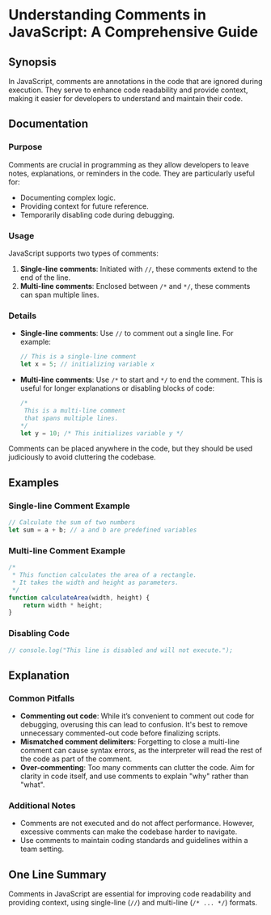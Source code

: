 <!--
Meta Description: # Understanding Comments in JavaScript: A Comprehensive Guide ## Synopsis In JavaScript, comments are annotations in the code that are ignored during ...
Meta Keywords: comments, code, line, comment, javascript
-->

# Understanding Comments in JavaScript: A Comprehensive Guide

## Synopsis
In JavaScript, comments are annotations in the code that are ignored during execution. They serve to enhance code readability and provide context, making it easier for developers to understand and maintain their code.

## Documentation
### Purpose
Comments are crucial in programming as they allow developers to leave notes, explanations, or reminders in the code. They are particularly useful for:
- Documenting complex logic.
- Providing context for future reference.
- Temporarily disabling code during debugging.

### Usage
JavaScript supports two types of comments:
1. **Single-line comments**: Initiated with `//`, these comments extend to the end of the line.
2. **Multi-line comments**: Enclosed between `/*` and `*/`, these comments can span multiple lines.

### Details
- **Single-line comments**: Use `//` to comment out a single line. For example:
  ```javascript
  // This is a single-line comment
  let x = 5; // initializing variable x
  ```

- **Multi-line comments**: Use `/*` to start and `*/` to end the comment. This is useful for longer explanations or disabling blocks of code:
  ```javascript
  /* 
   This is a multi-line comment 
   that spans multiple lines.
  */
  let y = 10; /* This initializes variable y */
  ```

Comments can be placed anywhere in the code, but they should be used judiciously to avoid cluttering the codebase.

## Examples
### Single-line Comment Example
```javascript
// Calculate the sum of two numbers
let sum = a + b; // a and b are predefined variables
```

### Multi-line Comment Example
```javascript
/*
 * This function calculates the area of a rectangle.
 * It takes the width and height as parameters.
 */
function calculateArea(width, height) {
    return width * height;
}
```

### Disabling Code
```javascript
// console.log("This line is disabled and will not execute.");
```

## Explanation
### Common Pitfalls
- **Commenting out code**: While it’s convenient to comment out code for debugging, overusing this can lead to confusion. It's best to remove unnecessary commented-out code before finalizing scripts.
- **Mismatched comment delimiters**: Forgetting to close a multi-line comment can cause syntax errors, as the interpreter will read the rest of the code as part of the comment.
- **Over-commenting**: Too many comments can clutter the code. Aim for clarity in code itself, and use comments to explain "why" rather than "what".

### Additional Notes
- Comments are not executed and do not affect performance. However, excessive comments can make the codebase harder to navigate.
- Use comments to maintain coding standards and guidelines within a team setting.

## One Line Summary
Comments in JavaScript are essential for improving code readability and providing context, using single-line (`//`) and multi-line (`/* ... */`) formats.